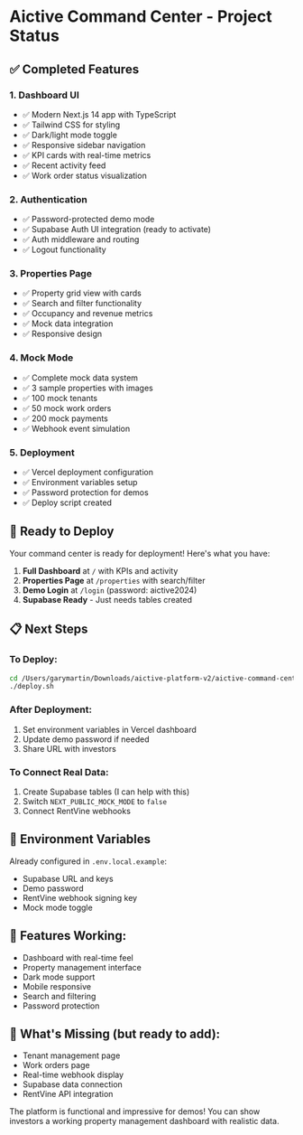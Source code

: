 # Aictive Command Center - Project Status

## ✅ Completed Features

### 1. **Dashboard UI**
- ✅ Modern Next.js 14 app with TypeScript
- ✅ Tailwind CSS for styling
- ✅ Dark/light mode toggle
- ✅ Responsive sidebar navigation
- ✅ KPI cards with real-time metrics
- ✅ Recent activity feed
- ✅ Work order status visualization

### 2. **Authentication**
- ✅ Password-protected demo mode
- ✅ Supabase Auth UI integration (ready to activate)
- ✅ Auth middleware and routing
- ✅ Logout functionality

### 3. **Properties Page**
- ✅ Property grid view with cards
- ✅ Search and filter functionality
- ✅ Occupancy and revenue metrics
- ✅ Mock data integration
- ✅ Responsive design

### 4. **Mock Mode**
- ✅ Complete mock data system
- ✅ 3 sample properties with images
- ✅ 100 mock tenants
- ✅ 50 mock work orders
- ✅ 200 mock payments
- ✅ Webhook event simulation

### 5. **Deployment**
- ✅ Vercel deployment configuration
- ✅ Environment variables setup
- ✅ Password protection for demos
- ✅ Deploy script created

## 🚀 Ready to Deploy

Your command center is ready for deployment! Here's what you have:

1. **Full Dashboard** at `/` with KPIs and activity
2. **Properties Page** at `/properties` with search/filter
3. **Demo Login** at `/login` (password: aictive2024)
4. **Supabase Ready** - Just needs tables created

## 📋 Next Steps

### To Deploy:
```bash
cd /Users/garymartin/Downloads/aictive-platform-v2/aictive-command-center
./deploy.sh
```

### After Deployment:
1. Set environment variables in Vercel dashboard
2. Update demo password if needed
3. Share URL with investors

### To Connect Real Data:
1. Create Supabase tables (I can help with this)
2. Switch `NEXT_PUBLIC_MOCK_MODE` to `false`
3. Connect RentVine webhooks

## 🔧 Environment Variables

Already configured in `.env.local.example`:
- Supabase URL and keys
- Demo password
- RentVine webhook signing key
- Mock mode toggle

## 📱 Features Working:
- Dashboard with real-time feel
- Property management interface
- Dark mode support
- Mobile responsive
- Search and filtering
- Password protection

## 🎯 What's Missing (but ready to add):
- Tenant management page
- Work orders page
- Real-time webhook display
- Supabase data connection
- RentVine API integration

The platform is functional and impressive for demos! You can show investors a working property management dashboard with realistic data.